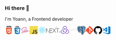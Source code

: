 ### Hi there 👋
I'm Yoann, a Frontend developer
<!--
**yoannesbourg/yoannesbourg** is a ✨ _special_ ✨ repository because its `README.md` (this file) appears on your GitHub profile.

Here are some ideas to get you started:

- 🔭 I’m currently working on ...
- 🌱 I’m currently learning ...
- 👯 I’m looking to collaborate on ...
- 🤔 I’m looking for help with ...
- 💬 Ask me about ...
- 📫 How to reach me: ...
- 😄 Pronouns: ...
- ⚡ Fun fact: ...
-->

<img align="left" title="" alt="Html" width="26px" style="max-width: 100%; margin-bottom: 4px;" 
    src="https://github.com/yoannesbourg/yoannesbourg/blob/main/assets/html.png"/>
<img align="left" title="" alt="Css" width="26px" style="max-width: 100%; margin-bottom: 4px;" 
    src="https://github.com/yoannesbourg/yoannesbourg/blob/main/assets/css.png"/>
<img align="left" title="" alt="Sass" width="26px" style="max-width: 100%; margin-bottom: 4px;" 
    src="https://github.com/yoannesbourg/yoannesbourg/blob/main/assets/sass.png"/>
<img align="left" title="" alt="JavaScript" width="26px" style="max-width: 100%; margin-bottom: 4px;" 
    src="https://github.com/yoannesbourg/yoannesbourg/blob/main/assets/javascript.png"/>
<img align="left" title="" alt="React" width="26px" style="max-width: 100%; margin-bottom: 4px;" 
    src="https://github.com/yoannesbourg/yoannesbourg/blob/main/assets/react.png"/>
<img align="left" title="" alt="NextJS" width="46px" style="max-width: 100%; margin-bottom: 4px;" 
    src="https://github.com/yoannesbourg/yoannesbourg/blob/main/assets/nextjs.png"/>
<img align="left" title="" alt="Redux" width="26px" style="max-width: 100%; margin-bottom: 4px;" 
    src="https://github.com/yoannesbourg/yoannesbourg/blob/main/assets/redux.png"/>
<img align="left" title="" alt="Express" width="26px" style="max-width: 100%; margin-bottom: 4px;" 
    src="https://github.com/yoannesbourg/yoannesbourg/blob/main/assets/express.png"/>
<img align="left" title="" alt="PostgreSQL" width="26px" style="max-width: 100%; margin-bottom: 4px;" 
    src="https://github.com/yoannesbourg/yoannesbourg/blob/main/assets/postgres.png"/>
<img align="left" title="" alt="Git" width="26px" style="max-width: 100%; margin-bottom: 4px;" 
    src="https://github.com/yoannesbourg/yoannesbourg/blob/main/assets/git.png"/>
<img align="left" title="" alt="Github" width="26px" style="max-width: 100%; margin-bottom: 4px;" 
    src="https://github.com/yoannesbourg/yoannesbourg/blob/main/assets/github.png"/>
<img align="left" title="" alt="Visual Studio Code" width="26px" style="max-width: 100%; margin-bottom: 4px;" 
    src="https://github.com/yoannesbourg/yoannesbourg/blob/main/assets/visual-studio-code.png"/>
